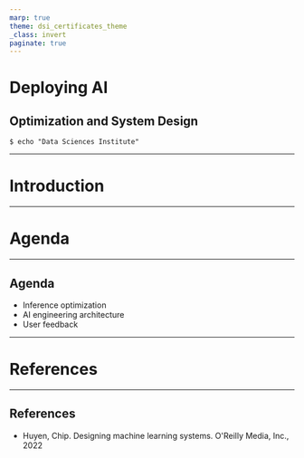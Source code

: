 ```yaml
---
marp: true
theme: dsi_certificates_theme
_class: invert
paginate: true
---
```


<style>
img[alt~="center"] {
  display: block;
  margin: 0 auto;
}
</style>

# Deploying AI 
## Optimization and System Design

```code
$ echo "Data Sciences Institute"
```
---

# Introduction

---

# Agenda

---

## Agenda

+ Inference optimization
+ AI engineering architecture
+ User feedback







---


# References

---

## References

- Huyen, Chip. Designing machine learning systems. O'Reilly Media, Inc., 2022 
